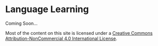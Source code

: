 # Language Learning

Coming Soon...

Most of the content on this site is licensed under a [Creative Commons Attribution-NonCommercial 4.0 International License](http://creativecommons.org/licenses/by-nc/4.0/).

